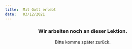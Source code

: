 ```yaml
---
title:  Mit Gott erlebt
date:   03/12/2021
---
```


### <center>Wir arbeiten noch an dieser Lektion.</center>
<center>Bitte komme später zurück.</center>